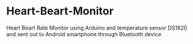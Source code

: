 Heart-Beart-Monitor
===================

Heart Beart Rate Monitor using Arduino and temperature sensor DS1820 and sent out to Android smartphone through Bluetooth device
